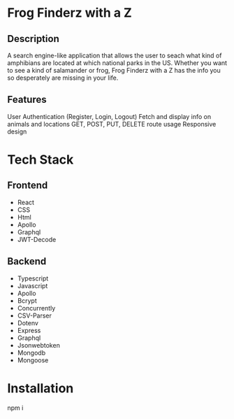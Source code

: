 # Frog Finderz with a Z

## Description
A search engine-like application that allows the user to seach what kind of amphibians are located at which national parks in the US. Whether you want to see a kind of salamander or frog, Frog Finderz with a Z has the info you so desperately are missing in your life.

## Features
User Authentication (Register, Login, Logout)
Fetch and display info on animals and locations
GET, POST, PUT, DELETE route usage
Responsive design


# Tech Stack

## Frontend

- React
- CSS
- Html
- Apollo
- Graphql
- JWT-Decode

## Backend

- Typescript
- Javascript
- Apollo
- Bcrypt
- Concurrently
- CSV-Parser
- Dotenv
- Express
- Graphql
- Jsonwebtoken
- Mongodb
- Mongoose

# Installation
npm i
